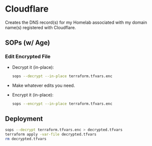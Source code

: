 # Cloudflare

Creates the DNS record(s) for my Homelab associated with my domain name(s) registered with Cloudflare.

## SOPs (w/ Age)

### Edit Encrypted File

*   Decrypt it (in-place):

    ```sh
    sops --decrypt --in-place terraform.tfvars.enc
    ```

*   Make whatever edits you need.

*   Encrypt it (in-place):

    ```sh
    sops --encrypt --in-place terraform.tfvars.enc
    ```

## Deployment

```sh
sops --decrypt terraform.tfvars.enc > decrypted.tfvars
terraform apply -var-file decrypted.tfvars
rm decrypted.tfvars
```
